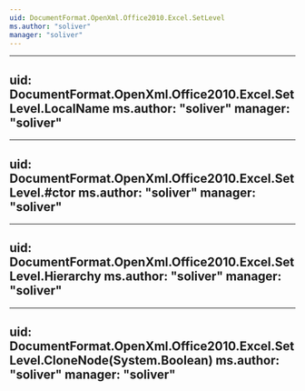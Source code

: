```yaml
---
uid: DocumentFormat.OpenXml.Office2010.Excel.SetLevel
ms.author: "soliver"
manager: "soliver"
---
```


---
uid: DocumentFormat.OpenXml.Office2010.Excel.SetLevel.LocalName
ms.author: "soliver"
manager: "soliver"
---

---
uid: DocumentFormat.OpenXml.Office2010.Excel.SetLevel.#ctor
ms.author: "soliver"
manager: "soliver"
---

---
uid: DocumentFormat.OpenXml.Office2010.Excel.SetLevel.Hierarchy
ms.author: "soliver"
manager: "soliver"
---

---
uid: DocumentFormat.OpenXml.Office2010.Excel.SetLevel.CloneNode(System.Boolean)
ms.author: "soliver"
manager: "soliver"
---
